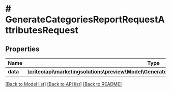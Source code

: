 # # GenerateCategoriesReportRequestAttributesRequest

## Properties

Name | Type | Description | Notes
------------ | ------------- | ------------- | -------------
**data** | [**\criteo\api\marketingsolutions\preview\Model\GenerateCategoriesReportRequestAttributesResource**](GenerateCategoriesReportRequestAttributesResource.md) |  | [optional]

[[Back to Model list]](../../README.md#models) [[Back to API list]](../../README.md#endpoints) [[Back to README]](../../README.md)
